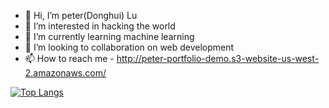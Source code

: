- 👋 Hi, I’m peter(Donghui) Lu
- 👀 I’m interested in hacking the world
- 🌱 I’m currently learning machine learning
- 💞️ I’m looking to collaboration on web development
- 📫 How to reach me -  http://peter-portfolio-demo.s3-website-us-west-2.amazonaws.com/

[![Top Langs](https://github-readme-stats.vercel.app/api/top-langs/?username=peter9012)](https://github.com/anuraghazra/github-readme-stats)


